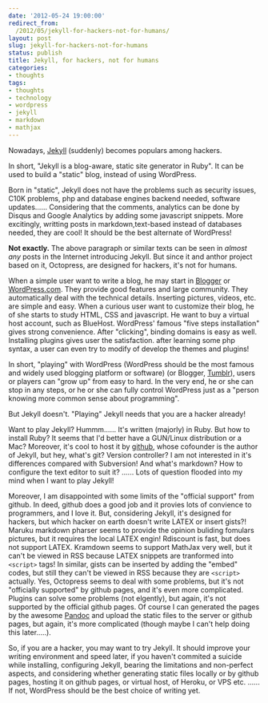 ```yaml
---
date: '2012-05-24 19:00:00'
redirect_from:
  /2012/05/jekyll-for-hackers-not-for-humans/
layout: post
slug: jekyll-for-hackers-not-for-humans
status: publish
title: Jekyll, for hackers, not for humans
categories:
- thoughts
tags:
- thoughts
- technology
- wordpress
- jekyll
- markdown
- mathjax
---
```


Nowadays, [Jekyll](https://github.com/mojombo/jekyll) (suddenly) becomes populars among hackers.

In short, "Jekyll is a blog-aware, static site generator in Ruby". It can be used to build a "static" blog, instead of using WordPress.

Born in "static", Jekyll does not have the problems such as security issues, C10K problems, php and database engines backend needed, software updates...... Considering that the comments, analytics can be done by Disqus and Google Analytics by adding some javascript snippets. More excitingly, writting posts in markdown,text-based instead of databases needed, they are cool! It should be the best alternate of WordPress!

__Not exactly.__ The above paragraph or similar texts can be seen in _almost any_ posts in the Internet introducing Jekyll. But since it and anthor project based on it, Octopress, are designed for hackers, it's not for humans.

When a simple user want to write a blog, he may start in [Blogger](https://blogger.com) or [WordPress.com](http://wordpress.com). They provide good features and large community. They automatically deal with the technical details. Inserting pictures, videos, etc. are simple and easy. When a curious user want to customize their blog, he of she starts to study HTML, CSS and javascript. He want to buy a virtual host account, such as BlueHost. WordPress' famous "five steps installation" gives strong convenience. After "clicking", binding domains is easy as well. Installing plugins gives user the satisfaction. after learning some php syntax, a user can even try to modify of develop the themes and plugins!

In short, "playing" with WordPress (WordPress should be the most famous and widely used blogging platform or software) (or Blogger, [Tumblr](https://www.tumblr.com)), users or players can "grow up" from easy to hard. In the very end, he or she can stop in any steps, or he or she can fully control WordPress just as a "person knowing more common sense about programming".

But Jekyll doesn't. "Playing" Jekyll needs that you are a hacker already!

Want to play Jekyll? Hummm...... It's written (majorly) in Ruby. But how to install Ruby? It seems that I'd better have a GUN/Linux distribution or a Mac? Moreover, it's cool to host it by [github](https://github.com), whose cofounder is the author of Jekyll, but hey, what's git? Version controller? I am not interested in it's differences compared with Subversion! And what's markdown? How to configure the text editor to suit it? ...... Lots of question flooded into my mind when I want to play Jekyll!

Moreover, I am disappointed with some limits of the "official support" from github. In deed, github does a good job and it provies lots of convience to programmers, and I love it. But, considering Jekyll, it's designed for hackers, but which hacker on earth doesn't write LATEX or insert gists?! Maruku markdown pharser seems to provide the opinion buliding fomulars pictures, but it requires the local LATEX engin! Rdiscount is fast, but does not support LATEX. Kramdown seems to support MathJax very well, but it can't be viewed in RSS because LATEX snippets are tranformed into `<script>` tags! In similar, gists can be inserted by adding the "embed" codes, but still they can't be viewed in RSS because they are `<script>` actually. Yes, Octopress seems to deal with some problems, but it's not "officially supported" by github pages, and it's even more complicated. Plugins can solve some problems (not elgently), but again, it's not supported by the official github pages. Of course I can generated the pages by the awesome [Pandoc](http://johnmacfarlane.net/pandoc/) and upload the static files to the server or github pages, but again, it's more complicated (though maybe I can't help doing this later.....).

So, if you are a hacker, you may want to try Jekyll. It should improve your writing environment and speed later, if you haven't commited a suicide while installing, configuring Jekyll, bearing the limitations and non-perfect aspects, and considering whether generating static files locally or by github pages, hosting it on github pages, or virtual host, of Heroku, or VPS etc. ...... If not, WordPress should be the best choice of writing yet.
